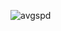 ![avgspd](https://user-images.githubusercontent.com/23254915/61008309-73bd6480-a36f-11e9-9521-75dd52cfeab2.png)
